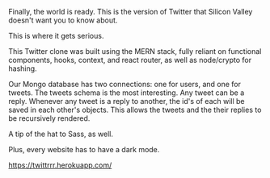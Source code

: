 Finally, the world is ready. This is the version of Twitter that Silicon Valley doesn't want you to know about.

This is where it gets serious.

This Twitter clone was built using the MERN stack, fully reliant on functional components, hooks, context, and react router, as well as node/crypto for hashing.

Our Mongo database has two connections: one for users, and one for tweets. The tweets schema is the most interesting. Any tweet can be a reply. Whenever
any tweet is a reply to another, the id's of each will be saved in each other's objects. This allows the tweets and the their replies to be recursively rendered.

A tip of the hat to Sass, as well.

Plus, every website has to have a dark mode.


https://twittrrr.herokuapp.com/
